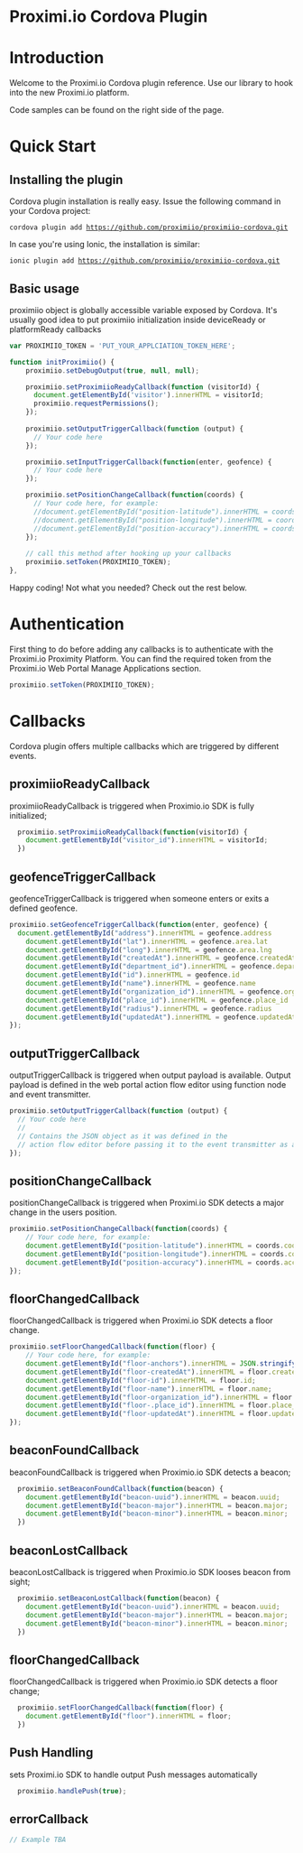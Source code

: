 # Proximi.io Cordova Plugin #

# Introduction

Welcome to the Proximi.io Cordova plugin reference. Use our library to hook into the new Proximi.io platform.

Code samples can be found on the right side of the page.

# Quick Start

## Installing the plugin

Cordova plugin installation is really easy. Issue the following command in your Cordova project:

<code>cordova plugin add https://github.com/proximiio/proximiio-cordova.git</code>

In case you're using Ionic, the installation is similar:

<code>ionic plugin add https://github.com/proximiio/proximiio-cordova.git</code>

## Basic usage

proximiio object is globally accessible variable exposed by Cordova.
It's usually good idea to put proximiio initialization inside deviceReady or
platformReady callbacks

```javascript
var PROXIMIIO_TOKEN = 'PUT_YOUR_APPLCIATION_TOKEN_HERE';

function initProximiio() {
	proximiio.setDebugOutput(true, null, null);

	proximiio.setProximiioReadyCallback(function (visitorId) {
	  document.getElementById('visitor').innerHTML = visitorId;
	  proximiio.requestPermissions();
	});
	
	proximiio.setOutputTriggerCallback(function (output) {
	  // Your code here
	});

	proximiio.setInputTriggerCallback(function(enter, geofence) {
	  // Your code here
	});

	proximiio.setPositionChangeCallback(function(coords) {
	  // Your code here, for example:
	  //document.getElementById("position-latitude").innerHTML = coords.coordinates.lat;
	  //document.getElementById("position-longitude").innerHTML = coords.coordinates.lon;
	  //document.getElementById("position-accuracy").innerHTML = coords.accuracy;
	});
	
	// call this method after hooking up your callbacks
	proximiio.setToken(PROXIMIIO_TOKEN);
},
```

Happy coding! Not what you needed? Check out the rest below.

# Authentication

First thing to do before adding any callbacks is to authenticate with the Proximi.io Proximity Platform. You can find the required token from the Proximi.io Web Portal Manage Applications section.

```javascript
proximiio.setToken(PROXIMIIO_TOKEN);
```

# Callbacks

Cordova plugin offers multiple callbacks which are triggered by different events.

## proximiioReadyCallback

proximiioReadyCallback is triggered when Proximio.io SDK is fully initialized;

```javascript
  proximiio.setProximiioReadyCallback(function(visitorId) {
    document.getElementById("visitor_id").innerHTML = visitorId;
  })
```

## geofenceTriggerCallback

geofenceTriggerCallback is triggered when someone enters or exits a defined geofence.

```javascript
proximiio.setGeofenceTriggerCallback(function(enter, geofence) {
  document.getElementById("address").innerHTML = geofence.address                                
	document.getElementById("lat").innerHTML = geofence.area.lat                                
	document.getElementById("long").innerHTML = geofence.area.lng                                
	document.getElementById("createdAt").innerHTML = geofence.createdAt                              
	document.getElementById("department_id").innerHTML = geofence.department_id                          
	document.getElementById("id").innerHTML = geofence.id                                     
	document.getElementById("name").innerHTML = geofence.name                                   
	document.getElementById("organization_id").innerHTML = geofence.organization_id                        
	document.getElementById("place_id").innerHTML = geofence.place_id                               
	document.getElementById("radius").innerHTML = geofence.radius                                 
	document.getElementById("updatedAt").innerHTML = geofence.updatedAt                              
});
```

## outputTriggerCallback  

outputTriggerCallback is triggered when output payload is available. Output payload is defined in the web portal action flow editor using function node and event transmitter.

```javascript
proximiio.setOutputTriggerCallback(function (output) {
  // Your code here
  //
  // Contains the JSON object as it was defined in the
  // action flow editor before passing it to the event transmitter as a payload
});
```

## positionChangeCallback  

positionChangeCallback is triggered when Proximi.io SDK detects a major change in the users position.

```javascript
proximiio.setPositionChangeCallback(function(coords) {
	// Your code here, for example:
	document.getElementById("position-latitude").innerHTML = coords.coordinates.lat;
	document.getElementById("position-longitude").innerHTML = coords.coordinates.lon;
	document.getElementById("position-accuracy").innerHTML = coords.accuracy;
});
```

## floorChangedCallback  

floorChangedCallback is triggered when Proximi.io SDK detects a floor change.

```javascript
proximiio.setFloorChangedCallback(function(floor) {
	// Your code here, for example:
	document.getElementById("floor-anchors").innerHTML = JSON.stringify(floor.anchors, null, 4)
	document.getElementById("floor-createdAt").innerHTML = floor.createdAt;
	document.getElementById("floor-id").innerHTML = floor.id;
	document.getElementById("floor-name").innerHTML = floor.name;
	document.getElementById("floor-organization_id").innerHTML = floor.organization_id;
	document.getElementById("floor-.place_id").innerHTML = floor.place_id;
	document.getElementById("floor-updatedAt").innerHTML = floor.updatedAt;
});
```

## beaconFoundCallback

beaconFoundCallback is triggered when Proximio.io SDK detects a beacon;

```javascript
  proximiio.setBeaconFoundCallback(function(beacon) {
    document.getElementById("beacon-uuid").innerHTML = beacon.uuid;
  	document.getElementById("beacon-major").innerHTML = beacon.major;
  	document.getElementById("beacon-minor").innerHTML = beacon.minor;
  })
```

## beaconLostCallback

beaconLostCallback is triggered when Proximio.io SDK looses beacon from sight;

```javascript
  proximiio.setBeaconLostCallback(function(beacon) {
    document.getElementById("beacon-uuid").innerHTML = beacon.uuid;
  	document.getElementById("beacon-major").innerHTML = beacon.major;
  	document.getElementById("beacon-minor").innerHTML = beacon.minor;
  })
```

## floorChangedCallback

floorChangedCallback is triggered when Proximio.io SDK detects a floor change;

```javascript
  proximiio.setFloorChangedCallback(function(floor) {
    document.getElementById("floor").innerHTML = floor;
  })
```

## Push Handling

sets Proximi.io SDK to handle output Push messages automatically

```javascript
  proximiio.handlePush(true);
```

## errorCallback   

```javascript
// Example TBA
```
